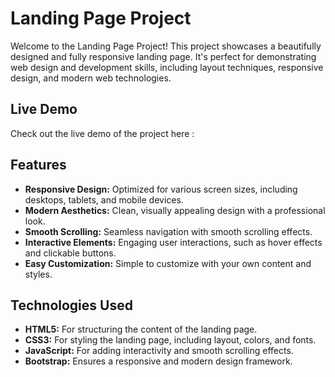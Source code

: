 # Landing Page Project

Welcome to the Landing Page Project! This project showcases a beautifully designed and fully responsive landing page. It's perfect for demonstrating web design and development skills, including layout techniques, responsive design, and modern web technologies.

## Live Demo

Check out the live demo of the project here : 


## Features

- **Responsive Design:** Optimized for various screen sizes, including desktops, tablets, and mobile devices.
- **Modern Aesthetics:** Clean, visually appealing design with a professional look.
- **Smooth Scrolling:** Seamless navigation with smooth scrolling effects.
- **Interactive Elements:** Engaging user interactions, such as hover effects and clickable buttons.
- **Easy Customization:** Simple to customize with your own content and styles.

## Technologies Used

- **HTML5:** For structuring the content of the landing page.
- **CSS3:** For styling the landing page, including layout, colors, and fonts.
- **JavaScript:** For adding interactivity and smooth scrolling effects.
- **Bootstrap:** Ensures a responsive and modern design framework.

